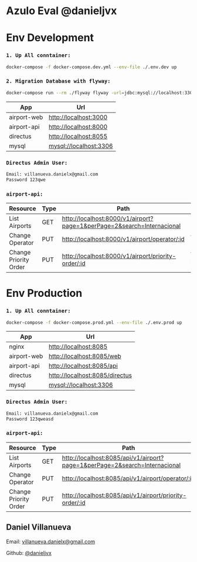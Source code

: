 # Azulo Eval @danieljvx

# Env Development


### `1. Up All conntainer:`
```bash
docker-compose -f docker-compose.dev.yml --env-file ./.env.dev up
```
### `2. Migration Database with flyway:`
```bash
docker-compose run --rm ./flyway flyway -url=jdbc:mysql://localhost:3306 -schemas=azulo_airport -user=danieljvx -password=azulo migrate
```

| App | Url |
| ------ | ------ |
| airport-web | [http://localhost:3000](http://localhost:3000) |
| airport-api | [http://localhost:8000](http://localhost:8000) |
| directus | [http://localhost:8055](http://localhost:8055) |
| mysql | [mysql://localhost:3306](mysql://localhost:3306) |

### `Directus Admin User:`
```bash
Email: villanueva.danielx@gmail.com
Password 123qwe
```
### `airport-api:`
| Resource | Type | Path | Body |
| ------ | ------ | ------ | ------ |
| List Airports | GET | [http://localhost:8000/v1/airport?page=1&perPage=2&search=Internacional](http://localhost:8000/v1/airport?page=1&perPage=2&search=Internacional) | null |
| Change Operator | PUT | [http://localhost:8000/v1/airport/operator/:id](http://localhost:8000/v1/airport/operator/:id) | { operatorId: number } |
| Change Priority Order | PUT | [http://localhost:8000/v1/airport/priority-order/:id](http://localhost:8000/v1/airport/priority-order/:id) | { priorityOrder: number } |



# Env Production


### `1. Up All conntainer:`
```bash
docker-compose -f docker-compose.prod.yml --env-file ./.env.prod up
```

| App | Url |
| ------ | ------ |
| nginx | [http://localhost:8085](http://localhost:8085) |
| airport-web | [http://localhost:8085/web](http://localhost:8085/web) |
| airport-api | [http://localhost:8085/api](http://localhost:8085/api) |
| directus | [http://localhost:8085/directus](http://localhost::8085/directus) |
| mysql | [mysql://localhost:3306](mysql://localhost:3306) |

### `Directus Admin User:`
```bash
Email: villanueva.danielx@gmail.com
Password 123qweasd
```
### `airport-api:`
| Resource | Type | Path | Body |
| ------ | ------ | ------ | ------ |
| List Airports | GET | [http://localhost:8085/api/v1/airport?page=1&perPage=2&search=Internacional](http://localhost:8085/api/v1/airport?page=1&perPage=2&search=Internacional) | null |
| Change Operator | PUT | [http://localhost:8085/api/v1/airport/operator/:id](http://localhost:8085/api/v1/airport/operator/:id) | { operatorId: number } |
| Change Priority Order | PUT | [http://localhost:8085/api/v1/airport/priority-order/:id](http://localhost:8085/api/v1/airport/priority-order/:id) | { priorityOrder: number } |


## Daniel Villanueva

Email: [villanueva.danielx@gmail.com](mail://villanueva.danielx@gmail.com)

Github: [@danieljvx](https://github.com/danieljvx)

